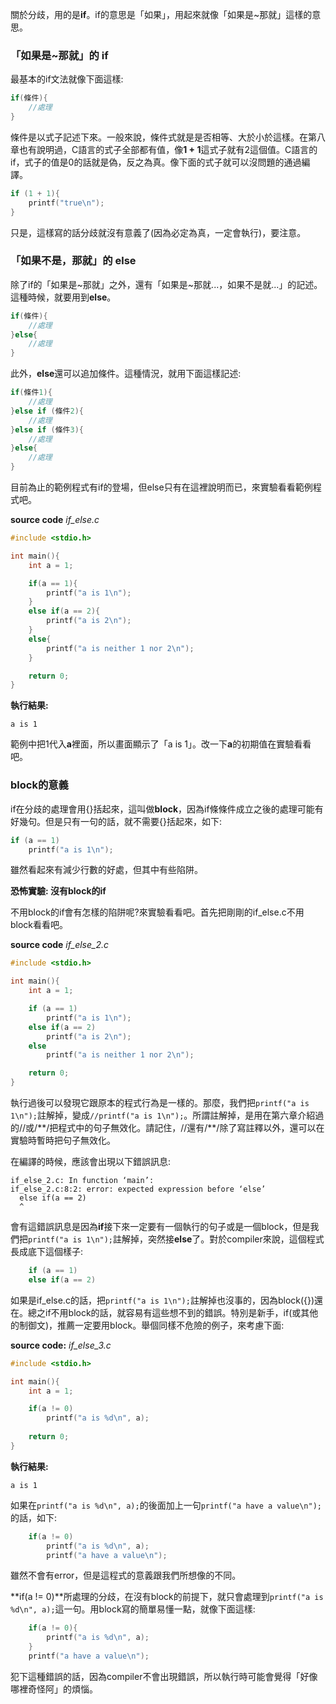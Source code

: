 關於分歧，用的是**if**。if的意思是「如果」，用起來就像「如果是~那就」這樣的意思。

### 「如果是~那就」的 if

最基本的if文法就像下面這樣:

```cpp
if(條件){
	//處理
}
```

條件是以式子記述下來。一般來說，條件式就是是否相等、大於小於這樣。在第八章也有說明過，C語言的式子全部都有值，像**1 + 1**這式子就有2這個值。C語言的if，式子的值是0的話就是偽，反之為真。像下面的式子就可以沒問題的通過編譯。
```cpp
if (1 + 1){
	printf("true\n");
}
```
只是，這樣寫的話分歧就沒有意義了(因為必定為真，一定會執行)，要注意。

### 「如果不是，那就」的 else

除了if的「如果是~那就」之外，還有「如果是~那就...，如果不是就...」的記述。這種時候，就要用到**else**。
```cpp
if(條件){
	//處理
}else{
	//處理
}
```
此外，**else**還可以追加條件。這種情況，就用下面這樣記述:
```cpp
if(條件1){
	//處理
}else if (條件2){
	//處理
}else if (條件3){
	//處理
}else{
	//處理
}
```
目前為止的範例程式有if的登場，但else只有在這裡說明而已，來實驗看看範例程式吧。

**source code**
*if_else.c*
```cpp
#include <stdio.h>

int main(){
	int a = 1;

	if(a == 1){
		printf("a is 1\n");
	}
	else if(a == 2){
		printf("a is 2\n");
	}
	else{
		printf("a is neither 1 nor 2\n");
	}

	return 0;
}
```
**執行結果:**
```
a is 1
```
範例中把1代入**a**裡面，所以畫面顯示了「a is 1」。改一下**a**的初期值在實驗看看吧。

### block的意義

if在分歧的處理會用{}括起來，這叫做**block**，因為if條條件成立之後的處理可能有好幾句。但是只有一句的話，就不需要{}括起來，如下:
```cpp
if (a == 1)
	printf("a is 1\n");
```
雖然看起來有減少行數的好處，但其中有些陷阱。

**恐怖實驗: 沒有block的if**

不用block的if會有怎樣的陷阱呢?來實驗看看吧。首先把剛剛的if_else.c不用block看看吧。

**source code**
*if_else_2.c*
```cpp
#include <stdio.h>

int main(){
	int a = 1;

	if (a == 1)
		printf("a is 1\n");
	else if(a == 2)
		printf("a is 2\n");
	else
		printf("a is neither 1 nor 2\n");

	return 0;
}
```
執行過後可以發現它跟原本的程式行為是一樣的。那麼，我們把`printf("a is 1\n");`註解掉，變成`//printf("a is 1\n");`。所謂註解掉，是用在第六章介紹過的//或/\*\*/把程式中的句子無效化。請記住，//還有/\*\*/除了寫註釋以外，還可以在實驗時暫時把句子無效化。

在編譯的時候，應該會出現以下錯誤訊息:
```
if_else_2.c: In function ‘main’:
if_else_2.c:8:2: error: expected expression before ‘else’
  else if(a == 2)
  ^
```
會有這錯誤訊息是因為**if**接下來一定要有一個執行的句子或是一個block，但是我們把`printf("a is 1\n");`註解掉，突然接**else**了。對於compiler來說，這個程式長成底下這個樣子:
```cpp
	if (a == 1)
	else if(a == 2)
```
如果是if_else.c的話，把`printf("a is 1\n");`註解掉也沒事的，因為block({})還在。總之if不用block的話，就容易有這些想不到的錯誤。特別是新手，if(或其他的制御文)，推薦一定要用block。舉個同樣不危險的例子，來考慮下面:

**source code:**
*if_else_3.c*
```cpp
#include <stdio.h>

int main(){
	int a = 1;

	if(a != 0)
		printf("a is %d\n", a);
	
	return 0;
}
```
**執行結果:**
```
a is 1
```
如果在`printf("a is %d\n", a);`的後面加上一句`printf("a have a value\n");`的話，如下:
```cpp
	if(a != 0)
		printf("a is %d\n", a);
		printf("a have a value\n");
```
雖然不會有error，但是這程式的意義跟我們所想像的不同。

**if(a != 0)**所處理的分歧，在沒有block的前提下，就只會處理到`printf("a is %d\n", a);`這一句。用block寫的簡單易懂一點，就像下面這樣:
```cpp
	if(a != 0){
		printf("a is %d\n", a);
	}
    printf("a have a value\n");
```
犯下這種錯誤的話，因為compiler不會出現錯誤，所以執行時可能會覺得「好像哪裡奇怪阿」的煩惱。